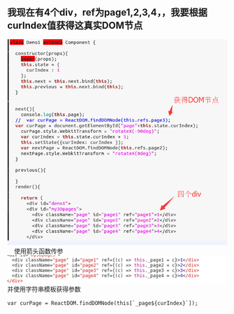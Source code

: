 ## 我现在有4个div，ref为page1,2,3,4，，我要根据curIndex值获得这真实DOM节点
![problem](problem1.png)    
使用箭头函数传参    
![answer](problem2.png)    
并使用字符串模板获得参数    
```
var curPage = ReactDOM.findDOMNode(this[`_page${curIndex}`]);
```
